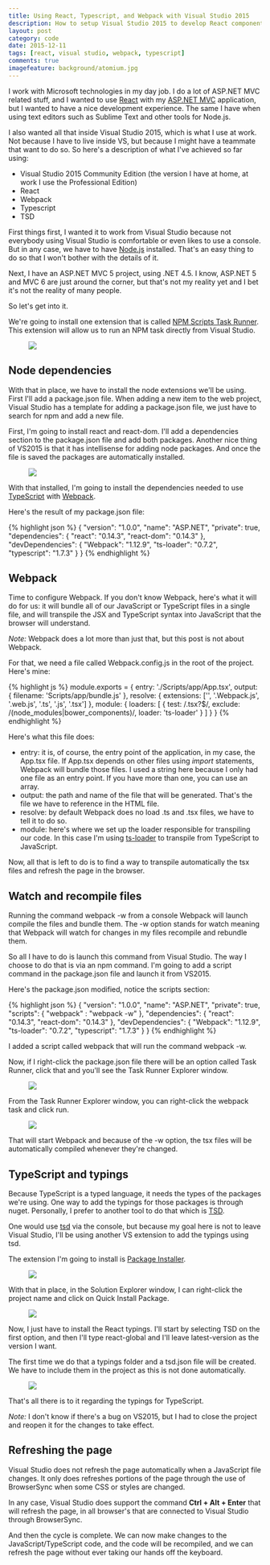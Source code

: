 ```yaml
---
title: Using React, Typescript, and Webpack with Visual Studio 2015
description: How to setup Visual Studio 2015 to develop React components using TypScript and Webpack.
layout: post
category: code
date: 2015-12-11
tags: [react, visual studio, webpack, typescript]
comments: true
imagefeature: background/atomium.jpg
---
```

I work with Microsoft technologies in my day job. I do a lot of ASP.NET MVC related stuff, and I wanted to use [React](https://facebook.github.io/react/) with my [ASP.NET MVC](http://www.asp.net/mvc) application, but I wanted to have a nice development experience. The same I have when using text editors such as Sublime Text and other tools for Node.js.

I also wanted all that inside Visual Studio 2015, which is what I use at work. Not because I have to live inside VS, but because I might have a teammate that want to do so. So here's a description of what I've achieved so far using:

- Visual Studio 2015 Community Edition (the version I have at home, at work I use the Professional Edition)
- React
- Webpack
- Typescript
- TSD

First things first, I wanted it to work from Visual Studio because not everybody using Visual Studio is comfortable or even likes to use a console. But in any case, we have to have [Node.js](https://nodejs.org/en/) installed. That's an easy thing to do so that I won't bother with the details of it.

Next, I have an ASP.NET MVC 5 project, using .NET 4.5. I know, ASP.NET 5 and MVC 6 are just around the corner, but that's not my reality yet and I bet it's not the reality of many people.

So let's get into it.

We're going to install one extension that is called [NPM Scripts Task Runner](https://visualstudiogallery.msdn.microsoft.com/8f2f2cbc-4da5-43ba-9de2-c9d08ade4941). This extension will allow us to run an NPM task directly from Visual Studio.

<figure>
    <img src="/images/2015/12/extensions.png">
</figure> 

## Node dependencies

With that in place, we have to install the node extensions we'll be using. First I'll add a package.json file. When adding a new item to the web project, Visual Studio has a template for adding a package.json file, we just have to search for npm and add a new file.

First, I'm going to install react and react-dom. I'll add a dependencies section to the package.json file and add both packages. Another nice thing of VS2015 is that it has intellisense for adding node packages. And once the file is saved the packages are automatically installed.

<figure>
    <img src="/images/2015/12/install-react.gif">
</figure>

With that installed, I'm going to install the dependencies needed to use [TypeScript](http://www.typescriptlang.org/) with [Webpack](https://Webpack.github.io/). 

Here's the result of my package.json file:

{% highlight json %}
{
  "version": "1.0.0",
  "name": "ASP.NET",
  "private": true,
  "dependencies": {
    "react": "0.14.3",
    "react-dom": "0.14.3"
  },
  "devDependencies": {
    "Webpack": "1.12.9",
    "ts-loader": "0.7.2",
    "typescript": "1.7.3"
  }
}
{% endhighlight %} 

<script async src="//pagead2.googlesyndication.com/pagead/js/adsbygoogle.js"></script>
<!-- Responsive content -->
<ins class="adsbygoogle"
     style="display:block"
     data-ad-client="ca-pub-1865353648221711"
     data-ad-slot="8499334570"
     data-ad-format="auto"></ins>
<script>
(adsbygoogle = window.adsbygoogle || []).push({});
</script>

## Webpack

Time to configure Webpack. If you don't know Webpack, here's what it will do for us: it will bundle all of our JavaScript or TypeScript files in a single file, and will transpile the JSX and TypeScript syntax into JavaScript that the browser will understand.

*Note:* Webpack does a lot more than just that, but this post is not about Webpack.

For that, we need a file called Webpack.config.js in the root of the project. Here's mine:

{% highlight js %}
module.exports = {
    entry: './Scripts/app/App.tsx',
    output: {
        filename: 'Scripts/app/bundle.js'
    },
    resolve: {
        extensions: ['', '.Webpack.js', '.web.js', '.ts', '.js', '.tsx']
      },
    module: {
        loaders: [
            {
                test: /\.tsx?$/,
                exclude: /(node_modules|bower_components)/,
                loader: 'ts-loader'
            }
        ]
    }
}
{% endhighlight %}

Here's what this file does: 

- entry: it is, of course, the entry point of the application, in my case, the  App.tsx file. If App.tsx depends on other files using *import* statements, Webpack will bundle those files. I used a string here because I only had one file as an entry point. If you have more than one, you can use an array.
- output: the path and name of the file that will be generated. That's the file we have to reference in the HTML file.
- resolve: by default Webpack does no load .ts and .tsx files, we have to tell it to do so.
- module: here's where we set up the loader responsible for transpiling our code. In this case I'm using [ts-loader](https://www.npmjs.com/package/ts-loader) to transpile from TypeScript to JavaScript.

Now, all that is left to do is to find a way to transpile automatically the tsx files and refresh the page in the browser.

## Watch and recompile files 

Running the command webpack -w from a console Webpack will launch compile the files and bundle them. The -w option stands for watch meaning that Webpack will watch for changes in my files recompile and rebundle them.

So all I have to do is launch this command from Visual Studio. The way I choose to do that is via an npm command. I'm going to add a script command in the package.json file and launch it from VS2015.

Here's the package.json modified, notice the scripts section:

{% highlight json %}
{
  "version": "1.0.0",
  "name": "ASP.NET",
  "private": true,
  "scripts": {
    "webpack" : "webpack -w"
  },
  "dependencies": {
    "react": "0.14.3",
    "react-dom": "0.14.3"
  },
  "devDependencies": {
    "Webpack": "1.12.9",
    "ts-loader": "0.7.2",
    "typescript": "1.7.3"
  }
}
{% endhighlight %} 

I added a script called webpack that will run the command webpack -w. 

Now, if I right-click the package.json file there will be an option called Task Runner, click that and you'll see the Task Runner Explorer window.

<figure>
    <img src="/images/2015/12/task-runner-menu.png">
</figure>

From the Task Runner Explorer window, you can right-click the webpack task and click run.

<figure>
    <img src="/images/2015/12/task-runner.png">
</figure>

That will start Webpack and because of the -w option, the tsx files will be automatically compiled whenever they're changed.

## TypeScript and typings

Because TypeScript is a typed language, it needs the types of the packages we're using. One way to add the typings for those packages is through nuget. Personally, I prefer to another tool to do that which is [TSD](https://github.com/Definitelytyped/tsd). 

One would use [tsd](https://github.com/Definitelytyped/tsd) via the console, but because my goal here is not to leave Visual Studio, I'll be using another VS extension to add the typings using tsd. 

The extension I'm going to install is [Package Installer](https://visualstudiogallery.msdn.microsoft.com/753b9720-1638-4f9a-ad8d-2c45a410fd74).

<figure>
    <img src="/images/2015/12/package-installer-extension.png">
</figure>
     
With that in place, in the Solution Explorer window, I can right-click the project name and click on Quick Install Package.

<figure>
    <img src="/images/2015/12/quick-install-package.png">
</figure>

Now, I just have to install the React typings. I'll start by selecting TSD on the first option, and then I'll type react-global and I'll leave latest-version as the version I want.

The first time we do that a typings folder and a tsd.json file will be created. We have to include them in the project as this is not done automatically.

<figure>
    <img src="/images/2015/12/typings-project.png">        
</figure>

That's all there is to it regarding the typings for TypeScript.

*Note:* I don't know if there's a bug on VS2015, but I had to close the project and reopen it for the changes to take effect.

## Refreshing the page

Visual Studio does not refresh the page automatically when a JavaScript file changes. It only does refreshes portions of the page through the use of BrowserSync when some CSS or styles are changed.

In any case, Visual Studio does support the command **Ctrl + Alt + Enter** that will refresh the page, in all browser's that are connected to Visual Studio through BrowserSync.

And then the cycle is complete. We can now make changes to the JavaScript/TypeScript code, and the code will be recompiled, and we can refresh the page without ever taking our hands off the keyboard.